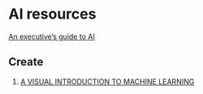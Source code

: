 # AI resources 

[An executive’s guide to AI](https://www.mckinsey.com/business-functions/mckinsey-analytics/our-insights/an-executives-guide-to-ai)

## Create 
1. [A VISUAL INTRODUCTION TO MACHINE LEARNING](http://www.r2d3.us/)

